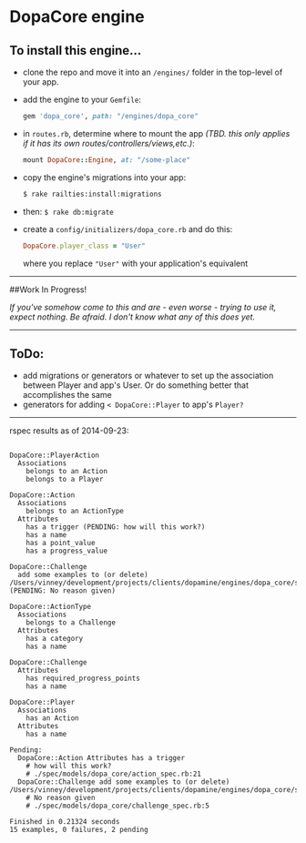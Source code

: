 # DopaCore engine

## To install this engine...
- clone the repo and move it into an `/engines/` folder in the top-level
of your app.
- add the engine to your `Gemfile`:
    ```ruby
    gem 'dopa_core', path: "/engines/dopa_core"
    ```

- in `routes.rb`, determine where to mount the app *(TBD. this only applies if it has its own routes/controllers/views,etc.)*:
    ```ruby
    mount DopaCore::Engine, at: "/some-place"
    ```

- copy the engine's migrations into your app:
    ```bash
    $ rake railties:install:migrations
    ```

- then: `$ rake db:migrate`
- create a `config/initializers/dopa_core.rb` and do this:
    ```ruby
    DopaCore.player_class = "User"
    ```  
    where you replace `"User"` with your application's equivalent

----------

##Work In Progress!

*If you've somehow come to this and are - even worse - trying to use it, expect nothing. Be afraid. I don't know what any of this does yet.*


----------

## ToDo:

- add migrations or generators or whatever to set up the association between Player and app's User. Or do something better that accomplishes the same
- generators for adding `< DopaCore::Player` to app's `Player?`

----------

rspec results as of 2014-09-23:

```rspec

DopaCore::PlayerAction
  Associations
    belongs to an Action
    belongs to a Player

DopaCore::Action
  Associations
    belongs to an ActionType
  Attributes
    has a trigger (PENDING: how will this work?)
    has a name
    has a point_value
    has a progress_value

DopaCore::Challenge
  add some examples to (or delete) /Users/vinney/development/projects/clients/dopamine/engines/dopa_core/spec/models/dopa_core/challenge_spec.rb (PENDING: No reason given)

DopaCore::ActionType
  Associations
    belongs to a Challenge
  Attributes
    has a category
    has a name

DopaCore::Challenge
  Attributes
    has required_progress_points
    has a name

DopaCore::Player
  Associations
    has an Action
  Attributes
    has a name

Pending:
  DopaCore::Action Attributes has a trigger
    # how will this work?
    # ./spec/models/dopa_core/action_spec.rb:21
  DopaCore::Challenge add some examples to (or delete) /Users/vinney/development/projects/clients/dopamine/engines/dopa_core/spec/models/dopa_core/challenge_spec.rb
    # No reason given
    # ./spec/models/dopa_core/challenge_spec.rb:5

Finished in 0.21324 seconds
15 examples, 0 failures, 2 pending

```

